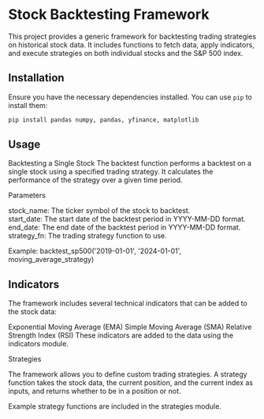 # Stock Backtesting Framework

This project provides a generic framework for backtesting trading strategies on historical stock data. It includes functions to fetch data, apply indicators, and execute strategies on both individual stocks and the S&P 500 index.

## Installation

Ensure you have the necessary dependencies installed. You can use `pip` to install them:

```sh
pip install pandas numpy, pandas, yfinance, matplotlib

```

## Usage

Backtesting a Single Stock
The backtest function performs a backtest on a single stock using a specified trading strategy. It calculates the performance of the strategy over a given time period.

Parameters

stock_name: The ticker symbol of the stock to backtest. \
start_date: The start date of the backtest period in YYYY-MM-DD format. \
end_date: The end date of the backtest period in YYYY-MM-DD format. \
strategy_fn: The trading strategy function to use. 

Example: backtest_sp500('2019-01-01', '2024-01-01', moving_average_strategy)

## Indicators

The framework includes several technical indicators that can be added to the stock data:

Exponential Moving Average (EMA)
Simple Moving Average (SMA)
Relative Strength Index (RSI)
These indicators are added to the data using the indicators module.

Strategies

The framework allows you to define custom trading strategies. A strategy function takes the stock data, the current position, and the current index as inputs, and returns whether to be in a position or not.

Example strategy functions are included in the strategies module.
